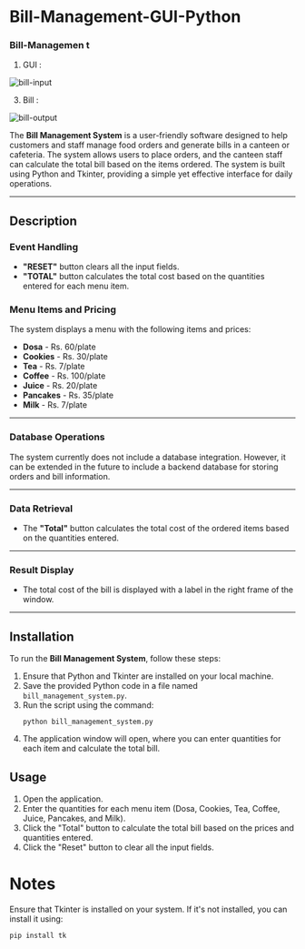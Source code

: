 # Bill-Management-GUI-Python

### Bill-Managemen t<br>

1. GUI :
   
![bill-input](https://github.com/user-attachments/assets/82eaf208-948b-48b1-97f0-e0bbef403855)

3. Bill :

![bill-output](https://github.com/user-attachments/assets/bd0f3953-6699-4ab6-8093-7781e49c4934)

The **Bill Management System** is a user-friendly software designed to help customers and staff manage food orders and generate bills in a canteen or cafeteria. The system allows users to place orders, and the canteen staff can calculate the total bill based on the items ordered. The system is built using Python and Tkinter, providing a simple yet effective interface for daily operations.

---

## Description

### Event Handling
- **"RESET"** button clears all the input fields.
- **"TOTAL"** button calculates the total cost based on the quantities entered for each menu item.

### Menu Items and Pricing
The system displays a menu with the following items and prices:
- **Dosa** - Rs. 60/plate
- **Cookies** - Rs. 30/plate
- **Tea** - Rs. 7/plate
- **Coffee** - Rs. 100/plate
- **Juice** - Rs. 20/plate
- **Pancakes** - Rs. 35/plate
- **Milk** - Rs. 7/plate

---

### Database Operations
The system currently does not include a database integration. However, it can be extended in the future to include a backend database for storing orders and bill information.

---

### Data Retrieval
- The **"Total"** button calculates the total cost of the ordered items based on the quantities entered.

---

### Result Display
- The total cost of the bill is displayed with a label in the right frame of the window.

---

## Installation

To run the **Bill Management System**, follow these steps:

1. Ensure that Python and Tkinter are installed on your local machine.
2. Save the provided Python code in a file named `bill_management_system.py`.
3. Run the script using the command:
   ```
   python bill_management_system.py
   ```
4. The application window will open, where you can enter quantities for each item and calculate the total bill.


## Usage
1. Open the application.
2. Enter the quantities for each menu item (Dosa, Cookies, Tea, Coffee, Juice, Pancakes, and Milk).
3. Click the "Total" button to calculate the total bill based on the prices and quantities entered.
4. Click the "Reset" button to clear all the input fields.

# Notes
Ensure that Tkinter is installed on your system. If it's not installed, you can install it using:
   ```
   pip install tk
   ```
